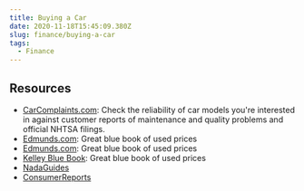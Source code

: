 ```yaml
---
title: Buying a Car
date: 2020-11-18T15:45:09.380Z
slug: finance/buying-a-car
tags:
  - Finance
---
```


## Resources

- [CarComplaints.com](https://www.carcomplaints.com/): Check the reliability of car models you're interested in against customer reports of maintenance and quality problems and official NHTSA filings.
- [Edmunds.com](https://www.edmunds.com/): Great blue book of used prices
- [Edmunds.com](https://www.edmunds.com/): Great blue book of used prices
- [Kelley Blue Book](https://www.kbb.com/): Great blue book of used prices
- [NadaGuides](https://www.nadaguides.com/Cars)
- [ConsumerReports](https://www.consumerreports.org/cro/index.htm)
